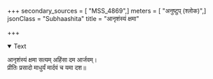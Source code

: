 +++
secondary_sources = [ "MSS_4869",]
meters = [ "अनुष्टुप् (श्लोक)",]
jsonClass = "Subhaashita"
title = "आनृशंस्यं क्षमा"

+++

<details open><summary>Text</summary>

आनृशंस्यं क्षमा सत्यम् अहिंसा दम आर्जवम्।  
प्रीतिः प्रसादो माधुर्यं मार्दवं च यमा दश॥
</details>
